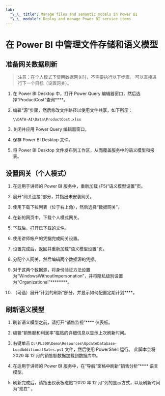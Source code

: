 ```yaml
---
lab:
  "\_\_ title": Manage files and semantic models in Power BI
  "\_\_ module": Deploy and manage Power BI service items
---
```


# 在 Power BI 中管理文件存储和语义模型

## 准备网关数据刷新

> 注意：在个人模式下使用数据网关时，不需要执行以下步骤。 可以直接进行下一个目标（设置网关）。

1. 在 Power BI Desktop 中，打开 Power Query 编辑器窗口，然后选择“ProductCost”查询****。

1. 编辑“源”步骤，然后修改文件路径以使用文件共享，如下所示：

    `\\DATA-AI\Data\ProductCost.xlsx`

1. 关闭并应用 Power Query 编辑器窗口。

1. 保存 Power BI Desktop 文件。

1. 将 Power BI Desktop 文件发布到工作区，从而覆盖服务中的语义模型和报表。

## 设置网关（个人模式）

1. 在适用于讲师的 Power BI 服务中，重新加载 (F5)“语义模型设置”页。

1. 展开“网关连接”部分，并指出未安装网关。

1. 使用下载下拉列表（位于右上角），然后选择“数据网关”。

1. 在新的网页中，下载个人模式网关。

1. 下载后，打开已下载的文件。

1. 使用讲师帐户的凭据完成网关设置。

1. 设置完成后，返回并重新加载“语义模型设置”页。

1. 分配个人网关，然后编辑两个数据源的凭据。

1. 对于这两个数据源，将身份验证方法设置为“WindowsWithoutImpersonation”，并将隐私级别设置为“Organizational”********。

1. （可选）展开“计划的刷新”部分，并显示如何配置定期计划****。

## 刷新语义模型

1. 刷新语义模型之前，请打开“销售监视”**** 仪表板。

1. 编辑“销售额和利润率”磁贴的详细信息以显示上次刷新时间。

1. 右键单击 `D:\PL300\Demo\Resources\UpdateDatabase-LoadAdditionalSales.ps1` 文件，然后使用 PowerShell 运行。 此脚本会将 2020 年 12 月的销售额数据加载到数据库中。

1. 在适用于讲师的 Power BI 服务中，在“导航”窗格中刷新“销售分析”**** 语言模型。

1. 刷新完成后，请指出仪表板磁贴“2020 年 12 月”列的显示方式，以及刷新时间为“现在” 。
